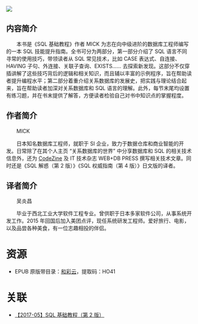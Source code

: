 ![](http://img3m2.ddimg.cn/40/16/25194352-1_u_3.jpg)

## 内容简介

　　本书是《SQL 基础教程》作者 MICK 为志在向中级进阶的数据库工程师编写的一本 SQL 技能提升指南。全书可分为两部分，第一部分介绍了 SQL 语言不同寻常的使用技巧，带领读者从 SQL 常见技术，比如 CASE 表达式、自连接、HAVING 子句、外连接、关联子查询、EXISTS…… 去探索新发现。这部分不仅穿插讲解了这些技巧背后的逻辑和相关知识，而且辅以丰富的示例程序，旨在帮助读者提升编程水平；第二部分着重介绍关系数据库的发展史，把实践与理论结合起来，旨在帮助读者加深对关系数据库和 SQL 语言的理解。此外，每节末尾均设置有练习题，并在书末提供了解答，方便读者检验自己对书中知识点的掌握程度。

## 作者简介

　　MICK

　　日本知名数据库工程师，就职于 SI 企业，致力于数据仓库和商业智能的开发。日常除了在其个人主页 “关系数据库的世界” 中分享数据库和 SQL 的相关技术信息外，还为 [CodeZine](http://codezine.jp) 及 IT 技术杂志 WEB+DB PRESS 撰写相关技术文章。同时还是《SQL 解惑（第 2 版）》《SQL 权威指南（第 4 版）》日文版的译者。

## 译者简介

　　吴炎昌

　　毕业于西北工业大学软件工程专业。曾供职于日本多家软件公司，从事系统开发工作。2015 年回国后加入美团点评，现任系统研发工程师。爱好旅行、电影，以及品尝各种美食，有一位志趣相投的伴侣。

# 资源

* EPUB 原版带目录：[和彩云](http://caiyun.feixin.10086.cn/dl/0n5CfmyUylkra)，提取码：HO41

# 关联

* [【2017-05】SQL 基础教程（第 2 版）](./【2017-05】SQL%20基础教程（第%202%20版）.md)
